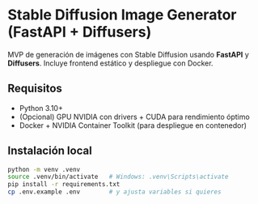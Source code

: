 # Stable Diffusion Image Generator (FastAPI + Diffusers)

MVP de generación de imágenes con Stable Diffusion usando **FastAPI** y **Diffusers**. Incluye frontend estático y despliegue con Docker.

## Requisitos

- Python 3.10+
- (Opcional) GPU NVIDIA con drivers + CUDA para rendimiento óptimo
- Docker + NVIDIA Container Toolkit (para despliegue en contenedor)

## Instalación local

```bash
python -m venv .venv
source .venv/bin/activate   # Windows: .venv\Scripts\activate
pip install -r requirements.txt
cp .env.example .env        # y ajusta variables si quieres
